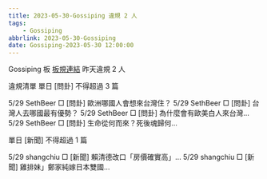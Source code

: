 ```yaml
---
title: 2023-05-30-Gossiping 違規 2 人
tags:
    - Gossiping
abbrlink: 2023-05-30-Gossiping
date: Gossiping-2023-05-30 12:00:00
---
```

Gossiping 板 [板規連結](https://www.ptt.cc/bbs/Gossiping/M.1637425085.A.07D.html)
昨天違規 2 人
<!-- more -->

違規清單
單日 [問卦] 不得超過 3 篇

5/29 SethBeer □ [問卦] 歐洲哪國人會想來台灣住？
5/29 SethBeer □ [問卦] 台灣人去哪國最有優勢？
5/29 SethBeer □ [問卦] 為什麼會有歐美白人來台灣…
5/29 SethBeer □ [問卦] 生命從何而來？死後魂歸何…

單日 [新聞] 不得超過 1 篇

5/29 shangchiu □ [新聞] 賴清德改口「房價確實高」…
5/29 shangchiu □ [新聞] 雞排妹」鄭家純嫁日本雙國…